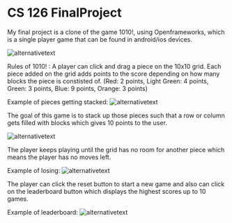 # CS 126 FinalProject
My final project is a clone of the game 1010!, using Openframeworks, which is a single player game that can be found in android/ios devices.

![alternativetext](https://github.com/uiuc-sp18-cs126/final-project-jseol073/blob/master/finalproject_images/Screen%20Shot%202018-04-30%20at%207.02.10%20PM.png)

Rules of 1010! :
A player can click and drag a piece on the 10x10 grid. 
Each piece added on the grid adds points to the score depending on how many blocks the piece is constisted of.
(Red: 2 points, Light Green: 4 points, Green: 3 points, Blue: 9 points, Orange: 3 points)

Example of pieces getting stacked:
![alternativetext](https://github.com/uiuc-sp18-cs126/final-project-jseol073/blob/master/finalproject_images/Screen%20Shot%202018-04-30%20at%207.02.50%20PM.png "Pieces getting stacked")

The goal of this game is to stack up those pieces such that a row or column gets filled with blocks which gives 10 points to the user. 

![alternativetext](https://github.com/uiuc-sp18-cs126/final-project-jseol073/blob/master/finalproject_images/Screen%20Shot%202018-04-30%20at%207.03.07%20PM.png "The light green piece is added which clears 2 rows and adds 24 points to the player")

The player keeps playing until the grid has no room for another piece which means the player has no moves left.

Example of losing:
![alternativetext](https://github.com/uiuc-sp18-cs126/final-project-jseol073/blob/master/finalproject_images/Screen%20Shot%202018-05-01%20at%208.22.22%20PM.png "The light green piece is added which clears 2 rows and adds 24 points to the player")

The player can click the reset button to start a new game and also can click on the leaderboard button which displays the highest scores up to 10 games.

Example of leaderboard:
![alternativetext](https://github.com/uiuc-sp18-cs126/final-project-jseol073/blob/master/finalproject_images/Screen%20Shot%202018-04-30%20at%207.07.03%20PM.png)
